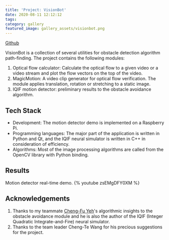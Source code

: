```yaml
---
title: 'Project: VisionBot'
date: 2020-08-11 12:12:12
tags:
category: gallery
featured_image: gallery_assets/visionbot.png 
---
```


[Github](https://github.com/gogoalexy/VisionBot)

VisionBot is a collection of several utilities for obstacle detection algorithm path-finding. 
The project contains the following modules:
1. Optical flow calculator: Calculate the optical flow to a given video or a video stream and plot 
the flow vectors on the top of the video.
2. MagicMotion: A video clip generator for optical flow verification. The module applies 
translation, rotation or stretching to a static image.
3. IQIF motion detector: preliminary results to the obstacle avoidance algorithm.

## Tech Stack
* Development: The motion detector demo is implemented on a Raspberry Pi.
* Programming languages: The major part of the application is written in Python and Qt, and the IQIF 
neural simulator is written in C++ in consideration of efficiency.
* Algorithms: Most of the image processing algorithms are called from the OpenCV library with 
Python binding.

## Results
Motion detector real-time demo.
{% youtube zsEMgDFY0XM %}

## Acknowledgements
1. Thanks to my teammate [Cheng-Fu Yeh](https://github.com/twetto)'s algorithmic insights to the 
obstacle avoidance module and he is also the author of the IQIF 
(Integer Quadratic Integrate-and-Fire) neural simulator.
2. Thanks to the team leader Cheng-Te Wang for his precious suggestions for the project.
